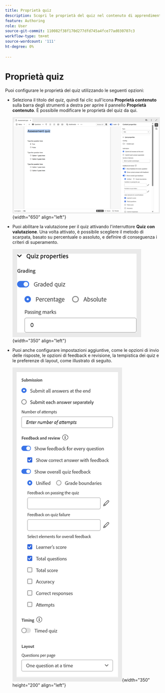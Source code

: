 ```yaml
---
title: Proprietà quiz
description: Scopri le proprietà del quiz nel contenuto di apprendimento e formazione
feature: Authoring
role: User
source-git-commit: 110082f38f170d277dfd745a4fce77ad030707c3
workflow-type: tm+mt
source-wordcount: '111'
ht-degree: 0%

---
```


# Proprietà quiz

Puoi configurare le proprietà del quiz utilizzando le seguenti opzioni:

- Seleziona il titolo del quiz, quindi fai clic sull&#39;icona **Proprietà contenuto** sulla barra degli strumenti a destra per aprire il pannello **Proprietà contenuto**. È possibile modificare le proprietà del quiz da qui.

  ![](assets/quiz-properties.png){width="650" align="left"}

- Puoi abilitare la valutazione per il quiz attivando l&#39;interruttore **Quiz con valutazione**. Una volta attivato, è possibile scegliere il metodo di scarpata, basato su percentuale o assoluto, e definire di conseguenza i criteri di superamento.

  ![](assets/quiz-grading.png){width="350" align="left"}

- Puoi anche configurare impostazioni aggiuntive, come le opzioni di invio delle risposte, le opzioni di feedback e revisione, la tempistica dei quiz e le preferenze di layout, come illustrato di seguito.

  ![](assets/additional-quiz-properties.png){width="350" height="200" align="left"}